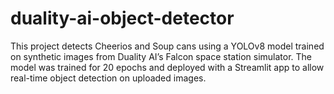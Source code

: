 # duality-ai-object-detector
This project detects Cheerios and Soup cans using a YOLOv8 model trained on synthetic images from Duality AI’s Falcon space station simulator. The model was trained for 20 epochs and deployed with a Streamlit app to allow real-time object detection on uploaded images.
